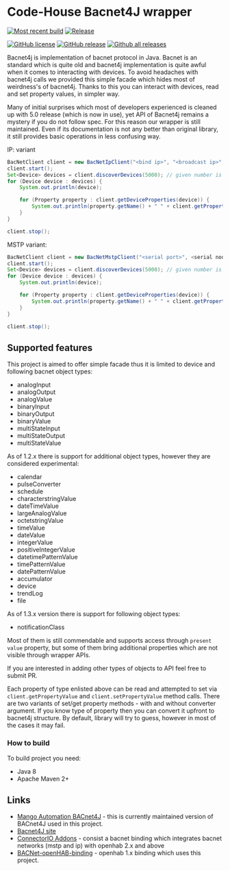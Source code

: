 # Code-House Bacnet4J wrapper

[![Most recent build](https://github.com/Code-House/bacnet4j-wrapper/actions/workflows/push.yml/badge.svg)](https://github.com/Code-House/bacnet4j-wrapper/actions/workflows/push.yml)
[![Release](https://github.com/Code-House/bacnet4j-wrapper/actions/workflows/release.yml/badge.svg)](https://github.com/Code-House/bacnet4j-wrapper/actions/workflows/release.yml)

[![GitHub license](https://img.shields.io/github/license/Code-House/bacnet4j-wrapper.svg)](https://github.com/Code-House/bacnet4j-wrapper/blob/master/LICENSE)
[![GitHub release](https://img.shields.io/github/release/Code-House/bacnet4j-wrapper.svg)](https://GitHub.com/Code-House/bacnet4j-wrapper/releases/)
[![Github all releases](https://img.shields.io/github/downloads/Code-House/bacnet4j-wrapper/total.svg)](https://GitHub.com/Code-House/bacnet4j-wrapper/releases/)

Bacnet4j is implementation of bacnet protocol in Java. Bacnet is an standard which is quite old and bacnet4j implementation
is quite awful when it comes to interacting with devices. To avoid headaches with bacnet4j calls we provided this simple
facade which hides most of weirdness's of bacnet4j. Thanks to this you can interact with devices, read and set property values,
in simpler way.

Many of initial surprises which most of developers experienced is cleaned up with 5.0 release (which is now in use), yet
API of Bacnet4j remains a mystery if you do not follow spec.
For this reason our wrapper is still maintained. Even if its documentation is not any better than original library, it still
provides basic operations in less confusing way. 

IP: variant
```java
BacNetClient client = new BacNetIpClient("<bind ip>", "<broadcast ip>", <client device id>);
client.start();
Set<Device> devices = client.discoverDevices(5000); // given number is timeout in millis
for (Device device : devices) {
    System.out.println(device);

    for (Property property : client.getDeviceProperties(device)) {
        System.out.println(property.getName() + " " + client.getPropertyValue(property));
    }
}

client.stop();
```

MSTP variant:
```java
BacNetClient client = new BacNetMstpClient("<serial port>", <serial node id>, <client device id>);
client.start();
Set<Device> devices = client.discoverDevices(5000); // given number is timeout in millis
for (Device device : devices) {
    System.out.println(device);

    for (Property property : client.getDeviceProperties(device)) {
        System.out.println(property.getName() + " " + client.getPropertyValue(property));
    }
}

client.stop();
```


## Supported features

This project is aimed to offer simple facade thus it is limited to device and following bacnet object types:

* analogInput
* analogOutput
* analogValue
* binaryInput
* binaryOutput
* binaryValue
* multiStateInput
* multiStateOutput
* multiStateValue

As of 1.2.x there is support for additional object types, however they are considered experimental:

* calendar
* pulseConverter
* schedule
* characterstringValue
* dateTimeValue
* largeAnalogValue
* octetstringValue
* timeValue
* dateValue
* integerValue
* positiveIntegerValue
* datetimePatternValue
* timePatternValue
* datePatternValue
* accumulator
* device
* trendLog
* file

As of 1.3.x version there is support for following object types:

* notificationClass

Most of them is still commendable and supports access through `present value` property, but some of them bring additional properties
which are not visible through wrapper APIs.

If you are interested in adding other types of objects to API feel free to submit PR.

Each property of type enlisted above can be read and attempted to set via `client.getPropertyValue` and `client.setPropertyValue` method calls.
There are two variants of set/get property methods - with and without converter argument.
If you know type of property then you can convert it upfront to bacnet4j structure.
By default, library will try to guess, however in most of the cases it may fail.

### How to build

To build project you need:
* Java 8
* Apache Maven 2+

## Links

* [Mango Automation BACnet4J](https://github.com/MangoAutomation/BACnet4J) - this is currently maintained version of BACnet4J used in this project.
* [Bacnet4J site](http://bacnet.sourceforge.net)
* [ConnectorIO Addons](https://github.com/connectorio/connectorio-addons) - consist a bacnet binding which integrates bacnet networks (mstp and ip) with openhab 2.x and above 
* [BACNet-openHAB-binding](https://github.com/openhab/org.openhab.binding.bacnet) - openhab 1.x binding which uses this project.
